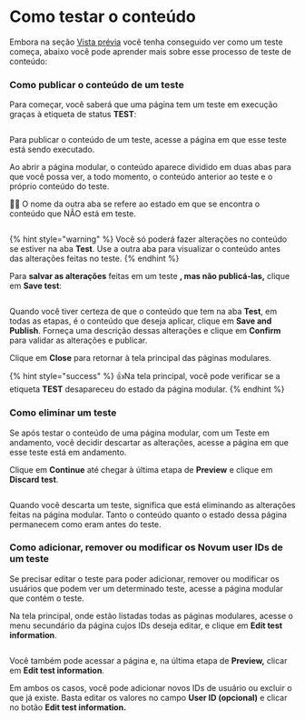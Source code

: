 # Como testar o conteúdo

Embora na seção [Vista prévia](como-crear-una-pagina-modular/vista-previa.md) você tenha conseguido ver como um teste começa, abaixo você pode aprender mais sobre esse processo de teste de conteúdo:

### Como publicar o conteúdo de um teste

Para começar, você saberá que uma página tem um teste em execução graças à etiqueta de status **TEST**:

<figure><img src=".gitbook/assets/test_modular_page_tag.png" alt=""><figcaption></figcaption></figure>

Para publicar o conteúdo de um teste, acesse a página em que esse teste está sendo executado.

Ao abrir a página modular, o conteúdo aparece dividido em duas abas para que você possa ver, a todo momento, o conteúdo anterior ao teste e o próprio conteúdo do teste.

👋🏽 O nome da outra aba se refere ao estado em que se encontra o conteúdo que NÃO está em teste.

<figure><img src=".gitbook/assets/tabTestModularPages.png" alt=""><figcaption></figcaption></figure>

{% hint style="warning" %}
Você só poderá fazer alterações no conteúdo se estiver na aba **Test**. Use a outra aba para visualizar o conteúdo antes das alterações feitas no teste.
{% endhint %}

Para **salvar as alterações** feitas em um teste **, mas não publicá-las,** clique em **Save test**:

<figure><img src=".gitbook/assets/saveTestButtom.png" alt=""><figcaption></figcaption></figure>

Quando você tiver certeza de que o conteúdo que tem na aba **Test**, em todas as etapas, é o conteúdo que deseja aplicar, clique em **Save and Publish**. Forneça uma descrição dessas alterações e clique em **Confirm** para validar as alterações e publicar.

Clique em **Close** para retornar à tela principal das páginas modulares.

{% hint style="success" %}
👍Na tela principal, você pode verificar se a etiqueta **TEST** desapareceu do estado da página modular.
{% endhint %}

### Como eliminar um teste

Se após testar o conteúdo de uma página modular, com um Teste em andamento, você decidir descartar as alterações, acesse a página em que esse teste está em andamento.

Clique em **Continue** até chegar à última etapa de **Preview** e clique em **Discard test**.

<figure><img src=".gitbook/assets/DiscardTest.png" alt=""><figcaption></figcaption></figure>

Quando você descarta um teste, significa que está eliminando as alterações feitas na página modular. Tanto o conteúdo quanto o estado dessa página permanecem como eram antes do teste.

### Como adicionar, remover ou modificar os Novum user IDs de um teste

Se precisar editar o teste para poder adicionar, remover ou modificar os usuários que podem ver um determinado teste, acesse a página modular que contém o teste.

Na tela principal, onde estão listadas todas as páginas modulares, acesse o menu secundário da página cujos IDs deseja editar, e clique em **Edit test information**.

<figure><img src=".gitbook/assets/EditTestInformation.png" alt=""><figcaption></figcaption></figure>

Você também pode acessar a página e, na última etapa de **Preview,** clicar em **Edit test information**.

Em ambos os casos, você pode adicionar novos IDs de usuário ou excluir o que já existe. Basta editar os valores no campo **User ID (opcional)** e clicar no botão **Edit test information.**
